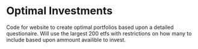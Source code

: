 # Optimal Investments

Code for website to create optimal portfolios based upon a detailed questionaire. Will use the largest 200 etfs with restrictions on how many to include based upon ammount availible to invest.

